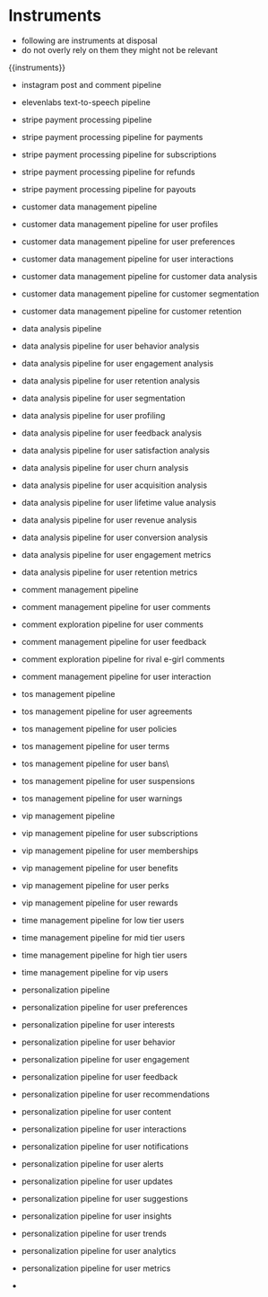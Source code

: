 # Instruments
- following are instruments at disposal
- do not overly rely on them they might not be relevant

{{instruments}}

- instagram post and comment pipeline
- elevenlabs text-to-speech pipeline
- stripe payment processing pipeline
- stripe payment processing pipeline for payments
- stripe payment processing pipeline for subscriptions
- stripe payment processing pipeline for refunds
- stripe payment processing pipeline for payouts

- customer data management pipeline
- customer data management pipeline for user profiles
- customer data management pipeline for user preferences
- customer data management pipeline for user interactions
- customer data management pipeline for customer data analysis
- customer data management pipeline for customer segmentation
- customer data management pipeline for customer retention

- data analysis pipeline
- data analysis pipeline for user behavior analysis
- data analysis pipeline for user engagement analysis
- data analysis pipeline for user retention analysis
- data analysis pipeline for user segmentation
- data analysis pipeline for user profiling
- data analysis pipeline for user feedback analysis
- data analysis pipeline for user satisfaction analysis
- data analysis pipeline for user churn analysis
- data analysis pipeline for user acquisition analysis
- data analysis pipeline for user lifetime value analysis
- data analysis pipeline for user revenue analysis
- data analysis pipeline for user conversion analysis
- data analysis pipeline for user engagement metrics
- data analysis pipeline for user retention metrics

- comment management pipeline
- comment management pipeline for user comments
- comment exploration pipeline for user comments
- comment management pipeline for user feedback
- comment exploration pipeline for rival e-girl comments
- comment management pipeline for user interaction

- tos management pipeline
- tos management pipeline for user agreements
- tos management pipeline for user policies
- tos management pipeline for user terms
- tos management pipeline for user bans\
- tos management pipeline for user suspensions
- tos management pipeline for user warnings

- vip management pipeline
- vip management pipeline for user subscriptions
- vip management pipeline for user memberships
- vip management pipeline for user benefits
- vip management pipeline for user perks
- vip management pipeline for user rewards

- time management pipeline for low tier users
- time management pipeline for mid tier users
- time management pipeline for high tier users
- time management pipeline for vip users

- personalization pipeline
- personalization pipeline for user preferences
- personalization pipeline for user interests
- personalization pipeline for user behavior
- personalization pipeline for user engagement
- personalization pipeline for user feedback
- personalization pipeline for user recommendations
- personalization pipeline for user content
- personalization pipeline for user interactions
- personalization pipeline for user notifications
- personalization pipeline for user alerts
- personalization pipeline for user updates
- personalization pipeline for user suggestions
- personalization pipeline for user insights
- personalization pipeline for user trends
- personalization pipeline for user analytics
- personalization pipeline for user metrics
- 